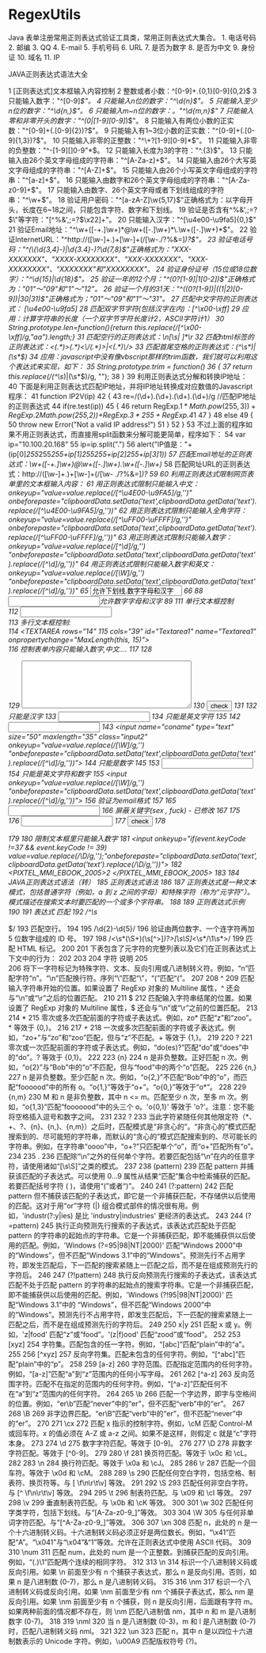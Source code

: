 # RegexUtils
Java 表单注册常用正则表达式验证工具类，常用正则表达式大集合。  1. 电话号码  2. 邮编  3. QQ  4. E-mail  5. 手机号码  6. URL  7. 是否为数字  8. 是否为中文  9. 身份证  10. 域名  11. IP 

JAVA正则表达式语法大全

  1 [正则表达式]文本框输入内容控制
  2 整数或者小数：^[0-9]+\.{0,1}[0-9]{0,2}$
  3 只能输入数字："^[0-9]*$"。
  4 只能输入n位的数字："^\d{n}$"。
  5 只能输入至少n位的数字："^\d{n,}$"。
  6 只能输入m~n位的数字：。"^\d{m,n}$"
  7 只能输入零和非零开头的数字："^(0|[1-9][0-9]*)$"。
  8 只能输入有两位小数的正实数："^[0-9]+(.[0-9]{2})?$"。
  9 只能输入有1~3位小数的正实数："^[0-9]+(.[0-9]{1,3})?$"。
 10 只能输入非零的正整数："^\+?[1-9][0-9]*$"。
 11 只能输入非零的负整数："^\-[1-9][]0-9"*$。
 12 只能输入长度为3的字符："^.{3}$"。
 13 只能输入由26个英文字母组成的字符串："^[A-Za-z]+$"。
 14 只能输入由26个大写英文字母组成的字符串："^[A-Z]+$"。
 15 只能输入由26个小写英文字母组成的字符串："^[a-z]+$"。
 16 只能输入由数字和26个英文字母组成的字符串："^[A-Za-z0-9]+$"。
 17 只能输入由数字、26个英文字母或者下划线组成的字符串："^\w+$"。
 18 验证用户密码："^[a-zA-Z]\w{5,17}$"正确格式为：以字母开头，长度在6~18之间，只能包含字符、数字和下划线。
 19 验证是否含有^%&',;=?$\"等字符："[^%&',;=?$\x22]+"。
 20 只能输入汉字："^[\u4e00-\u9fa5]{0,}$"
 21 验证Email地址："^\w+([-+.]\w+)*@\w+([-.]\w+)*\.\w+([-.]\w+)*$"。
 22 验证InternetURL："^http://([\w-]+\.)+[\w-]+(/[\w-./?%&=]*)?$"。
 23 验证电话号码："^(\(\d{3,4}-)|\d{3.4}-)?\d{7,8}$"正确格式为："XXX-XXXXXXX"、"XXXX-XXXXXXXX"、"XXX-XXXXXXX"、"XXX-XXXXXXXX"、"XXXXXXX"和"XXXXXXXX"。
 24 验证身份证号（15位或18位数字）："^\d{15}|\d{18}$"。
 25 验证一年的12个月："^(0?[1-9]|1[0-2])$"正确格式为："01"～"09"和"1"～"12"。
 26 验证一个月的31天："^((0?[1-9])|((1|2)[0-9])|30|31)$"正确格式为；"01"～"09"和"1"～"31"。
 27 匹配中文字符的正则表达式： [\u4e00-\u9fa5]
 28 匹配双字节字符(包括汉字在内)：[^\x00-\xff]
 29 应用：计算字符串的长度（一个双字节字符长度计2，ASCII字符计1）
 30 String.prototype.len=function(){return this.replace(/[^\x00-\xff]/g,"aa").length;}
 31 匹配空行的正则表达式：\n[\s| ]*\r
 32 匹配html标签的正则表达式：<(.*)>(.*)<\/(.*)>|<(.*)\/>
 33 匹配首尾空格的正则表达式：(^\s*)|(\s*$)
 34 应用：javascript中没有像vbscript那样的trim函数，我们就可以利用这个表达式来实现，如下：
 35 String.prototype.trim = function()
 36 {
 37 return this.replace(/(^\s*)|(\s*$)/g, "");
 38 }
 39 利用正则表达式分解和转换IP地址：
 40 下面是利用正则表达式匹配IP地址，并将IP地址转换成对应数值的Javascript程序：
 41 function IP2V(ip)
 42 {
 43 re=/(\d+)\.(\d+)\.(\d+)\.(\d+)/g //匹配IP地址的正则表达式
 44 if(re.test(ip))
 45 {
 46 return RegExp.$1*Math.pow(255,3))+RegExp.$2*Math.pow(255,2))+RegExp.$3*255+RegExp.$4*1
 47 }
 48 else
 49 {
 50 throw new Error("Not a valid IP address!")
 51 }
 52 }
 53 不过上面的程序如果不用正则表达式，而直接用split函数来分解可能更简单，程序如下：
 54 var ip="10.100.20.168"
 55 ip=ip.split(".")
 56 alert("IP值是："+(ip[0]*255*255*255+ip[1]*255*255+ip[2]*255+ip[3]*1))
 57 匹配Email地址的正则表达式：\w+([-+.]\w+)*@\w+([-.]\w+)*\.\w+([-.]\w+)*
 58 匹配网址URL的正则表达式：http://([\w-]+\.)+[\w-]+(/[\w- ./?%&=]*)?
 59 
 60 利用正则表达式限制网页表单里的文本框输入内容：
 61 用正则表达式限制只能输入中文：onkeyup="value=value.replace(/[^\u4E00-\u9FA5]/g,'')" onbeforepaste="clipboardData.setData('text',clipboardData.getData('text').replace(/[^\u4E00-\u9FA5]/g,''))"
 62 用正则表达式限制只能输入全角字符： onkeyup="value=value.replace(/[^\uFF00-\uFFFF]/g,'')" onbeforepaste="clipboardData.setData('text',clipboardData.getData('text').replace(/[^\uFF00-\uFFFF]/g,''))"
 63 用正则表达式限制只能输入数字：onkeyup="value=value.replace(/[^\d]/g,'') "onbeforepaste="clipboardData.setData('text',clipboardData.getData('text').replace(/[^\d]/g,''))"
 64 用正则表达式限制只能输入数字和英文：onkeyup="value=value.replace(/[\W]/g,'') "onbeforepaste="clipboardData.setData('text',clipboardData.getData('text').replace(/[^\d]/g,''))"
 65 <input onkeyup="value=value.replace(/[^\u4E00-\u9FA5\w]/g,'')" onbeforepaste="clipboardData.setData('text',clipboardData.getData('text').replace(/[^\u4E00-\u9FA5\w]/g,''))" value="允许下划线,数字字母和汉字">
 66 <script language="javascript">
 67 if (document.layers)//触发键盘事件
 68 document.captureEvents(Event.KEYPRESS)
 69 function xz(thsv,nob){
 70 if(nob=="2"){
 71 window.clipboardData.setData("text","")
 72 alert("避免非法字符输入,请勿复制字符");
 73 return false;
 74 }
 75 if (event.keyCode!=8 && event.keyCode!=16 && event.keyCode!=37 && event.keyCode!=38 && event.keyCode!=39 && event.keyCode!=40){
 76 thsvv=thsv.value;//输入的值
 77 thsvs=thsvv.substring(thsvv.length-1);//输入的最后一个字符
 78 //thsvss=thsvv.substring(0,thsvv.length-1);//去掉最后一个错误字符
 79 if (!thsvs.replace(/[^\u4E00-\u9FA5\w]/g,'') || event.keyCode==189){//正则除去符号和下划线 key
 80 thsv.value='请勿输入非法符号 ['+thsvs+']';
 81 alert('请勿输入非法符号 ['+thsvs+']');
 82 thsv.value="";
 83 return false;
 84 }
 85 }
 86 }
 87 </script>
 88 <input onkeyup="xz(this,1)" onPaste="xz(this,2)" value="">允许数字字母和汉字
 89 <script language="javascript">
 90 <!--
 91 function MaxLength(field,maxlimit){
 92 var j = field.value.replace(/[^\x00-\xff]/g,"**").length;
 93 //alert(j);
 94 var tempString=field.value;
 95 var tt="";
 96 if(j > maxlimit){
 97 for(var i=0;i<maxlimit;i++){
 98 if(tt.replace(/[^\x00-\xff]/g,"**").length < maxlimit)
 99 tt = tempString.substr(0,i+1);
100 else
101 break;
102 }
103 if(tt.replace(/[^\x00-\xff]/g,"**").length > maxlimit)
104 tt=tt.substr(0,tt.length-1);
105 field.value = tt;
106 }else{
107 ;
108 }
109 }
110 </script>
111 单行文本框控制<br />
112 <INPUT type="text" id="Text1" name="Text1" onpropertychange="MaxLength(this, 5)"><br />
113 多行文本框控制:<br />
114 <TEXTAREA rows="14"
115 cols="39" id="Textarea1" name="Textarea1" onpropertychange="MaxLength(this, 15)"></TEXTAREA><br />
116 控制表单内容只能输入数字,中文....
117 <script>
118 function test()  
119 {
120 if(document.a.b.value.length>50)
121 {
122 alert("不能超过50个字符！");
123 document.a.b.focus();
124 return false;
125 }
126 }
127 </script>
128 <form name=a onsubmit="return test()">
129 <textarea name="b" cols="40" wrap="VIRTUAL" rows="6"></textarea>
130 <input type="submit" name="Submit" value="check">
131 </form>
132 只能是汉字
133 <input onkeyup="value=value.replace(/[^\u4E00-\u9FA5]/g,'')">
134 只能是英文字符
135 <script language=javascript>
136 function onlyEng()
137 {
138 if(!(event.keyCode>=65&&event.keyCode<=90))
139     event.returnValue=false;
140 }
141 </script>
142 <input onkeydown="onlyEng();">
143 <input name="coname" type="text" size="50" maxlength="35" class="input2" onkeyup="value=value.replace(/[\W]/g,'') "onbeforepaste="clipboardData.setData('text',clipboardData.getData('text').replace(/[^\d]/g,''))">
144 只能是数字
145 <script language=javascript>
146 function onlyNum()
147 {
148 if(!((event.keyCode>=48&&event.keyCode<=57)||(event.keyCode>=96&&event.keyCode<=105)))
149 //考虑小键盘上的数字键
150     event.returnValue=false;
151 }
152 </script>
153 <input onkeydown="onlyNum();">
154 只能是英文字符和数字
155 <input onkeyup="value=value.replace(/[\W]/g,'') "onbeforepaste="clipboardData.setData('text',clipboardData.getData('text').replace(/[^\d]/g,''))">
156 验证为email格式
157 <SCRIPT LANGUAGE=Javascript RUNAT=Server>
158 function isEmail(strEmail) {
159 if (strEmail.search(/^\w+((-\w+)|(\.\w+))*\@[A-Za-z0-9]+((\.|-)[A-Za-z0-9]+)*\.[A-Za-z0-9]+$/) != -1)
160 return true;
161 else
162 alert("oh");
163 }
164 </SCRIPT>
165 <input type=text onblur=isEmail(this.value)>
166 屏蔽关键字(sex , fuck) - 已修改
167 <script language="JavaScript1.2">
168 function test() {
169 if((a.b.value.indexOf ("sex") == 0)||(a.b.value.indexOf ("fuck") == 0)){
170     alert("五讲四美三热爱");
171     a.b.focus();
172     return false;}
173 }
174 </script>
175 <form name=a onsubmit="return test()">
176 <input type=text name=b>
177 <input type="submit" name="Submit" value="check">
178 </form>
179 
180 限制文本框里只能输入数字
181 <input onkeyup="if(event.keyCode !=37 && event.keyCode != 39) value=value.replace(/\D/g,'');"onbeforepaste="clipboardData.setData('text',clipboardData.getData('text').replace(/\D/g,''))"> 
182 <PIXTEL_MMI_EBOOK_2005>2                                                           </PIXTEL_MMI_EBOOK_2005>
183 
184 JAVA正则表达式语法（转）
185 正则表达式语法
186 
187 正则表达式是一种文本模式，包括普通字符（例如，a 到 z 之间的字母）和特殊字符（称为“元字符”）。模式描述在搜索文本时要匹配的一个或多个字符串。
188 
189 正则表达式示例
190 
191 表达式 匹配 
192 /^\s*$/
193 匹配空行。
194 
195 /\d{2}-\d{5}/
196 验证由两位数字、一个连字符再加 5 位数字组成的 ID 号。
197 
198 /<\s*(\S+)(\s[^>]*)?>[\s\S]*<\s*\/\1\s*>/
199 匹配 HTML 标记。
200 
201 下表包含了元字符的完整列表以及它们在正则表达式上下文中的行为：
202 
203 
204 字符 说明 
205 \
206 将下一字符标记为特殊字符、文本、反向引用或八进制转义符。例如，“n”匹配字符“n”。“\n”匹配换行符。序列“\\”匹配“\”，“\(”匹配“(”。
207 
208 ^
209 匹配输入字符串开始的位置。如果设置了 RegExp 对象的 Multiline 属性，^ 还会与“\n”或“\r”之后的位置匹配。
210 
211 $
212 匹配输入字符串结尾的位置。如果设置了 RegExp 对象的 Multiline 属性，$ 还会与“\n”或“\r”之前的位置匹配。
213 
214 *
215 零次或多次匹配前面的字符或子表达式。例如，zo* 匹配“z”和“zoo”。* 等效于 {0,}。
216 
217 +
218 一次或多次匹配前面的字符或子表达式。例如，“zo+”与“zo”和“zoo”匹配，但与“z”不匹配。+ 等效于 {1,}。
219 
220 ?
221 零次或一次匹配前面的字符或子表达式。例如，“do(es)?”匹配“do”或“does”中的“do”。? 等效于 {0,1}。
222 
223 {n}
224 n 是非负整数。正好匹配 n 次。例如，“o{2}”与“Bob”中的“o”不匹配，但与“food”中的两个“o”匹配。
225 
226 {n,}
227 n 是非负整数。至少匹配 n 次。例如，“o{2,}”不匹配“Bob”中的“o”，而匹配“foooood”中的所有 o。“o{1,}”等效于“o+”。“o{0,}”等效于“o*”。
228 
229 {n,m}
230 M 和 n 是非负整数，其中 n <= m。匹配至少 n 次，至多 m 次。例如，“o{1,3}”匹配“fooooood”中的头三个 o。'o{0,1}' 等效于 'o?'。注意：您不能将空格插入逗号和数字之间。
231 
232 ?
233 当此字符紧随任何其他限定符（*、+、?、{n}、{n,}、{n,m}）之后时，匹配模式是“非贪心的”。“非贪心的”模式匹配搜索到的、尽可能短的字符串，而默认的“贪心的”模式匹配搜索到的、尽可能长的字符串。例如，在字符串“oooo”中，“o+?”只匹配单个“o”，而“o+”匹配所有“o”。
234 
235 .
236 匹配除“\n”之外的任何单个字符。若要匹配包括“\n”在内的任意字符，请使用诸如“[\s\S]”之类的模式。
237 
238 (pattern)
239 匹配 pattern 并捕获该匹配的子表达式。可以使用 $0…$9 属性从结果“匹配”集合中检索捕获的匹配。若要匹配括号字符 ( )，请使用“\(”或者“\)”。
240 
241 (?:pattern)
242 匹配 pattern 但不捕获该匹配的子表达式，即它是一个非捕获匹配，不存储供以后使用的匹配。这对于用“or”字符 (|) 组合模式部件的情况很有用。例如，'industr(?:y|ies) 是比 'industry|industries' 更经济的表达式。
243 
244 (?=pattern)
245 执行正向预测先行搜索的子表达式，该表达式匹配处于匹配 pattern 的字符串的起始点的字符串。它是一个非捕获匹配，即不能捕获供以后使用的匹配。例如，'Windows (?=95|98|NT|2000)' 匹配“Windows 2000”中的“Windows”，但不匹配“Windows 3.1”中的“Windows”。预测先行不占用字符，即发生匹配后，下一匹配的搜索紧随上一匹配之后，而不是在组成预测先行的字符后。
246 
247 (?!pattern)
248 执行反向预测先行搜索的子表达式，该表达式匹配不处于匹配 pattern 的字符串的起始点的搜索字符串。它是一个非捕获匹配，即不能捕获供以后使用的匹配。例如，'Windows (?!95|98|NT|2000)' 匹配“Windows 3.1”中的 “Windows”，但不匹配“Windows 2000”中的“Windows”。预测先行不占用字符，即发生匹配后，下一匹配的搜索紧随上一匹配之后，而不是在组成预测先行的字符后。
249 
250 x|y
251 匹配 x 或 y。例如，'z|food' 匹配“z”或“food”。'(z|f)ood' 匹配“zood”或“food”。
252 
253 [xyz]
254 字符集。匹配包含的任一字符。例如，“[abc]”匹配“plain”中的“a”。
255 
256 [^xyz]
257 反向字符集。匹配未包含的任何字符。例如，“[^abc]”匹配“plain”中的“p”。
258 
259 [a-z]
260 字符范围。匹配指定范围内的任何字符。例如，“[a-z]”匹配“a”到“z”范围内的任何小写字母。
261 
262 [^a-z]
263 反向范围字符。匹配不在指定的范围内的任何字符。例如，“[^a-z]”匹配任何不在“a”到“z”范围内的任何字符。
264 
265 \b
266 匹配一个字边界，即字与空格间的位置。例如，“er\b”匹配“never”中的“er”，但不匹配“verb”中的“er”。
267 
268 \B
269 非字边界匹配。“er\B”匹配“verb”中的“er”，但不匹配“never”中的“er”。
270 
271 \cx
272 匹配 x 指示的控制字符。例如，\cM 匹配 Control-M 或回车符。x 的值必须在 A-Z 或 a-z 之间。如果不是这样，则假定 c 就是“c”字符本身。
273 
274 \d
275 数字字符匹配。等效于 [0-9]。
276 
277 \D
278 非数字字符匹配。等效于 [^0-9]。
279 
280 \f
281 换页符匹配。等效于 \x0c 和 \cL。
282 
283 \n
284 换行符匹配。等效于 \x0a 和 \cJ。
285 
286 \r
287 匹配一个回车符。等效于 \x0d 和 \cM。
288 
289 \s
290 匹配任何空白字符，包括空格、制表符、换页符等。与 [ \f\n\r\t\v] 等效。
291 
292 \S
293 匹配任何非空白字符。与 [^ \f\n\r\t\v] 等效。
294 
295 \t
296 制表符匹配。与 \x09 和 \cI 等效。
297 
298 \v
299 垂直制表符匹配。与 \x0b 和 \cK 等效。
300 
301 \w
302 匹配任何字类字符，包括下划线。与“[A-Za-z0-9_]”等效。
303 
304 \W
305 与任何非单词字符匹配。与“[^A-Za-z0-9_]”等效。
306 
307 \xn
308 匹配 n，此处的 n 是一个十六进制转义码。十六进制转义码必须正好是两位数长。例如，“\x41”匹配“A”。“\x041”与“\x04”&“1”等效。允许在正则表达式中使用 ASCII 代码。
309 
310 \num
311 匹配 num，此处的 num 是一个正整数。到捕获匹配的反向引用。例如，“(.)\1”匹配两个连续的相同字符。
312 
313 \n
314 标识一个八进制转义码或反向引用。如果 \n 前面至少有 n 个捕获子表达式，那么 n 是反向引用。否则，如果 n 是八进制数 (0-7)，那么 n 是八进制转义码。
315 
316 \nm
317 标识一个八进制转义码或反向引用。如果 \nm 前面至少有 nm 个捕获子表达式，那么 nm 是反向引用。如果 \nm 前面至少有 n 个捕获，则 n 是反向引用，后面跟有字符 m。如果两种前面的情况都不存在，则 \nm 匹配八进制值 nm，其中 n 和 m 是八进制数字 (0-7)。
318 
319 \nml
320 当 n 是八进制数 (0-3)，m 和 l 是八进制数 (0-7) 时，匹配八进制转义码 nml。
321 
322 \un
323 匹配 n，其中 n 是以四位十六进制数表示的 Unicode 字符。例如，\u00A9 匹配版权符号 (?)。
